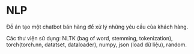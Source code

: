 # NLP
Đồ án tạo một chatbot bán hàng để xử lý những yêu cầu của khách hàng.


Các thư viện sử dụng: NLTK (bag of word, stemming, tokenization), torch(torch.nn, datatset, dataloader), numpy, json (load dữ liệu), random.
